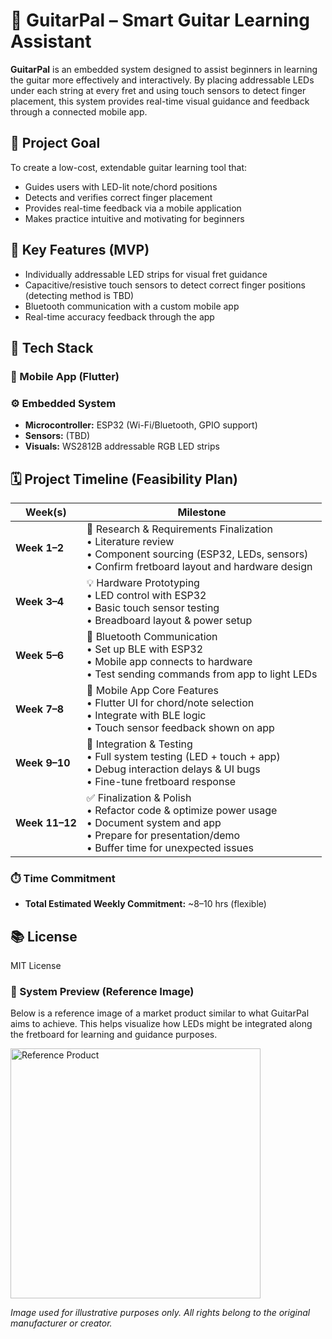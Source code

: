 
# 🎸 GuitarPal – Smart Guitar Learning Assistant

**GuitarPal** is an embedded system designed to assist beginners in learning the guitar more effectively and interactively. By placing addressable LEDs under each string at every fret and using touch sensors to detect finger placement, this system provides real-time visual guidance and feedback through a connected mobile app.

## 🚀 Project Goal

To create a low-cost, extendable guitar learning tool that:
- Guides users with LED-lit note/chord positions
- Detects and verifies correct finger placement
- Provides real-time feedback via a mobile application
- Makes practice intuitive and motivating for beginners

## 🔧 Key Features (MVP)
- Individually addressable LED strips for visual fret guidance
- Capacitive/resistive touch sensors to detect correct finger positions (detecting method is TBD)
- Bluetooth communication with a custom mobile app
- Real-time accuracy feedback through the app

## 🧩 Tech Stack

### 📱 Mobile App (Flutter)

### ⚙️ Embedded System
- **Microcontroller:** ESP32 (Wi-Fi/Bluetooth, GPIO support)
- **Sensors:** (TBD)
- **Visuals:** WS2812B addressable RGB LED strips

## 🗓️ Project Timeline (Feasibility Plan)

| Week(s) | Milestone                                                                 |
|---------|---------------------------------------------------------------------------|
| **Week 1–2** | 🔧 Research & Requirements Finalization <br>• Literature review <br>• Component sourcing (ESP32, LEDs, sensors) <br>• Confirm fretboard layout and hardware design |
| **Week 3–4** | 💡 Hardware Prototyping <br>• LED control with ESP32 <br>• Basic touch sensor testing <br>• Breadboard layout & power setup |
| **Week 5–6** | 🔌 Bluetooth Communication <br>• Set up BLE with ESP32 <br>• Mobile app connects to hardware <br>• Test sending commands from app to light LEDs |
| **Week 7–8** | 📱 Mobile App Core Features <br>• Flutter UI for chord/note selection <br>• Integrate with BLE logic <br>• Touch sensor feedback shown on app |
| **Week 9–10** | 🧪 Integration & Testing <br>• Full system testing (LED + touch + app) <br>• Debug interaction delays & UI bugs <br>• Fine-tune fretboard response |
| **Week 11–12** | ✅ Finalization & Polish <br>• Refactor code & optimize power usage <br>• Document system and app <br>• Prepare for presentation/demo <br>• Buffer time for unexpected issues |

### ⏱️ Time Commitment
- **Total Estimated Weekly Commitment:** ~8–10 hrs (flexible)

## 📚 License
MIT License

<h3>🎸 System Preview (Reference Image)</h3>

<p>Below is a reference image of a market product similar to what GuitarPal aims to achieve. This helps visualize how LEDs might be integrated along the fretboard for learning and guidance purposes.</p>

<img src="https://knowtechie.com/wp-content/uploads/2019/06/4-crowdfunding-products-fret-zealot-guitar-teaching-device.jpg" alt="Reference Product" width="400"/>

*Image used for illustrative purposes only. All rights belong to the original manufacturer or creator.*